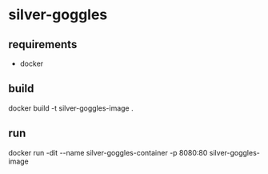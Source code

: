 # silver-goggles

## requirements

- docker

## build

docker build -t silver-goggles-image .

## run

docker run -dit --name silver-goggles-container -p 8080:80 silver-goggles-image
